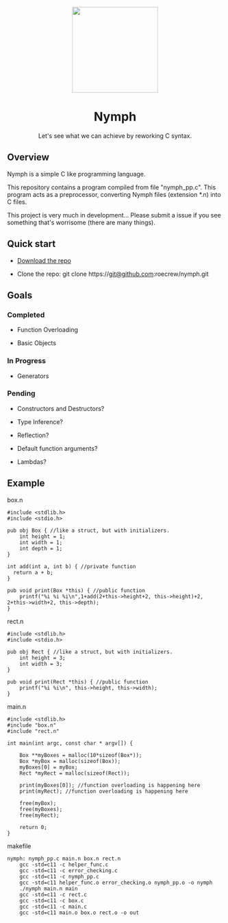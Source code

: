 <p align="center"><img src="https://cdn.pixabay.com/photo/2013/07/12/12/13/fairy-145352_960_720.png" width="auto" height="200" /></p>

<h1 align=center>Nymph</h1>

<p align="center">Let's see what we can achieve by reworking C syntax.</p>

## Overview

Nymph is a simple C like programming language.

This repository contains a program compiled from file "nymph_pp.c". This program acts as a preprocessor, converting Nymph files (extension \*.n) into C files.

This project is very much in development... Please submit a issue if you see something that's worrisome (there are many things).

## Quick start

* [Download the repo](https://github.com/roecrew/nymph/archive/master.zip)

* Clone the repo: git clone ht&#8203;tps://git@github.com:roecrew/nymph.git

## Goals

### Completed

* Function Overloading

* Basic Objects

### In Progress

* Generators

### Pending

* Constructors and Destructors?

* Type Inference?

* Reflection?

* Default function arguments?

* Lambdas?

## Example
box.n

    #include <stdlib.h>
    #include <stdio.h>

    pub obj Box { //like a struct, but with initializers.
        int height = 1;
        int width = 1;
        int depth = 1;
    }

    int add(int a, int b) { //private function
      return a + b;
    }

    pub void print(Box *this) { //public function
        printf("%i %i %i\n",1+add(2+this->height+2, this->height)+2, 2+this->width+2, this->depth);
    }

rect.n

    #include <stdlib.h>
    #include <stdio.h>

    pub obj Rect { //like a struct, but with initializers.
        int height = 3;
        int width = 3;
    }

    pub void print(Rect *this) { //public function
        printf("%i %i\n", this->height, this->width);
    }

main.n

    #include <stdlib.h>
    #include "box.n"
    #include "rect.n"

    int main(int argc, const char * argv[]) {

        Box **myBoxes = malloc(10*sizeof(Box*));
        Box *myBox = malloc(sizeof(Box));
        myBoxes[0] = myBox;
        Rect *myRect = malloc(sizeof(Rect));

        print(myBoxes[0]); //function overloading is happening here
        print(myRect); //function overloading is happening here

        free(myBox);
        free(myBoxes);
        free(myRect);

        return 0;
    }

makefile
```make
nymph: nymph_pp.c main.n box.n rect.n
	gcc -std=c11 -c helper_func.c
	gcc -std=c11 -c error_checking.c
	gcc -std=c11 -c nymph_pp.c
	gcc -std=c11 helper_func.o error_checking.o nymph_pp.o -o nymph
	./nymph main.n main
	gcc -std=c11 -c rect.c
	gcc -std=c11 -c box.c
	gcc -std=c11 -c main.c
	gcc -std=c11 main.o box.o rect.o -o out
```
